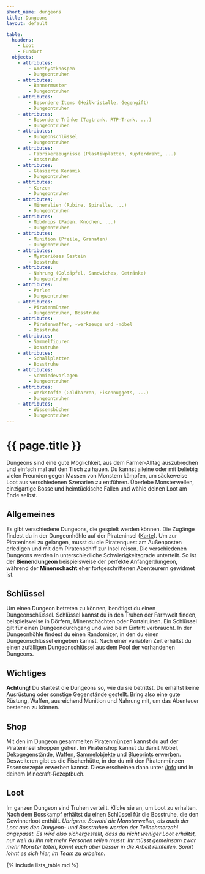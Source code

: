 ```yaml
---
short_name: dungeons
title: Dungeons
layout: default

table:
  headers:
    - Loot
    - Fundort
  objects:
    - attributes:
        - Amethystknospen
        - Dungeontruhen
    - attributes:
        - Bannermuster
        - Dungeontruhen
    - attributes:
        - Besondere Items (Heilkristalle, Gegengift)
        - Dungeontruhen
    - attributes:
        - Besondere Tränke (Tagtrank, RTP-Trank, ...)
        - Dungeontruhen
    - attributes:
        - Dungeonschlüssel
        - Dungeontruhen
    - attributes:
        - Fabrikerzeugnisse (Plastikplatten, Kupferdraht, ...)
        - Bosstruhe
    - attributes:
        - Glasierte Keramik
        - Dungeontruhen
    - attributes:
        - Kerzen
        - Dungeontruhen
    - attributes:
        - Mineralien (Rubine, Spinelle, ...)
        - Dungeontruhen
    - attributes:
        - Mobdrops (Fäden, Knochen, ...)
        - Dungeontruhen
    - attributes:
        - Munition (Pfeile, Granaten)
        - Dungeontruhen
    - attributes:
        - Mysteriöses Gestein
        - Bosstruhe
    - attributes:
        - Nahrung (Goldäpfel, Sandwiches, Getränke)
        - Dungeontruhen
    - attributes:
        - Perlen
        - Dungeontruhen
    - attributes:
        - Piratenmünzen
        - Dungeontruhen, Bosstruhe
    - attributes:
        - Piratenwaffen, -werkzeuge und -möbel
        - Bosstruhe
    - attributes:
        - Sammelfiguren
        - Bosstruhe
    - attributes:
        - Schallplatten
        - Bosstruhe
    - attributes:
        - Schmiedevorlagen
        - Dungeontruhen
    - attributes:
        - Werkstoffe (Goldbarren, Eisennuggets, ...)
        - Dungeontruhen
    - attributes:
        - Wissensbücher
        - Dungeontruhen
---
```

# {{ page.title }}

Dungeons sind eine gute Möglichkeit, aus dem Farmer-Alltag auszubrechen und
einfach mal auf den Tisch zu hauen. Du kannst alleine oder mit beliebig vielen
Freunden gegen Massen von Monstern kämpfen, um säckeweise Loot aus verschiedenen
Szenarien zu entführen. Überlebe Monsterwellen, einzigartige Bosse und
heimtückische Fallen und wähle deinen Loot am Ende selbst.

## Allgemeines

Es gibt verschiedene Dungeons, die gespielt werden können. Die Zugänge
findest du in der Dungeonhöhle auf der Pirateninsel ([Karte](http://karte.badoras.life/)).
Um zur Pirateninsel zu gelangen, musst du die Piratenquest am Außenposten
erledigen und mit dem Piratenschiff zur Insel reisen.
Die verschiedenen Dungeons werden in unterschiedliche Schwierigkeitsgrade
unterteilt. So ist der **Bienendungeon** beispielsweise der perfekte
Anfängerdungeon, während der **Minenschacht** eher fortgeschrittenen
Abenteurern gewidmet ist.

## Schlüssel

Um einen Dungeon betreten zu können, benötigst du einen Dungeonschlüssel.
Schlüssel kannst du in den Truhen der Farmwelt finden, beispielsweise in
Dörfern, Minenschächten oder Portalruinen. Ein Schlüssel gilt für einen
Dungeondurchgang und wird beim Eintritt verbraucht.
In der Dungeonhöhle findest du einen Randomizer, in den du einen
Dungeonschlüssel eingeben kannst. Nach einer variablen Zeit erhältst du
einen zufälligen Dungeonschlüssel aus dem Pool der vorhandenen Dungeons.

## Wichtiges

**Achtung!** Du startest die Dungeons so, wie du sie betrittst. Du erhältst
keine Ausrüstung oder sonstige Gegenstände gestellt. Bring also eine gute
Rüstung, Waffen, ausreichend Munition und Nahrung mit, um das Abenteuer
bestehen zu können.

## Shop

Mit den im Dungeon gesammelten Piratenmünzen kannst du auf der Pirateninsel
shoppen gehen. Im Piratenshop kannst du damit Möbel, Dekogegenstände, Waffen,
[Sammelobjekte](/lists/collectibles) und [Blueprints](/systems/blueprints) erwerben.
Desweiteren gibt es die Fischerhütte, in der du mit den Piratenmünzen
Essensrezepte erwerben kannst. Diese erscheinen dann unter [/info](/commands/info)
und in deinem Minecraft-Rezeptbuch.

## Loot

Im ganzen Dungeon sind Truhen verteilt. Klicke sie an, um Loot zu erhalten.
Nach dem Bosskampf erhältst du einen Schlüssel für die Bosstruhe, die den
Gewinnerloot enthält.
_Übrigens: Sowohl die Monsterwellen, als auch der Loot aus den Dungeon- und_
_Bosstruhen werden der Teilnehmerzahl angepasst. Es wird also sichergestellt,_
_dass du nicht weniger Loot erhältst, nur weil du ihn mit mehr Personen teilen_
_musst. Ihr müsst gemeinsam zwar mehr Monster töten, könnt euch aber besser_
_in die Arbeit reinteilen. Somit lohnt es sich hier, im Team zu arbeiten._

{% include lists_table.md %}
